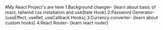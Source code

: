 #My React Project's are here
1.Background changer- {learn about basic of react, tailwind css installation and useState Hook}
2.Password Generator- {useEffect, useRef, useCallback Hooks}
3.Currency converter- {learn about custom hooks}
4.React Router- {learn react router}
